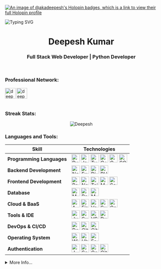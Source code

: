 [![An image of @akadeepesh's Holopin badges, which is a link to view their full Holopin profile](https://holopin.me/akadeepesh)](https://holopin.io/@akadeepesh)

![Typing SVG](https://readme-typing-svg.demolab.com?font=Fira+Code&pause=1000&width=435&lines=I'm+Into+Full+Stack+Web+Development;Interested+In+Machine+Learning+;Python+Is+%E2%9D%A4%EF%B8%8F+%5E_%5E)

<h1 align="center">Deepesh Kumar</h1>
<h3 align="center">Full Stack Web Developer | Python Developer</h3>
<!-- <img align="right" alt="Coding" width="400" src="https://github.com/user-attachments/assets/9a906626-09f2-4e75-80ec-d6e391d4846a"> -->
<!-- <p align="left"> <img src="https://komarev.com/ghpvc/?username=akadeepesh&label=Profile%20Views&color=lightgrey&style=for-the-badge" alt="akadeepesh" /> </p> -->

<br>
<h3 align="left">Professional Network:</h3>
<div>
<a href="mailto:akadeepesh1710@gmail.com" target="blank">
<img width="35" height="35" align="left" src="https://www.vectorlogo.zone/logos/gmail/gmail-tile.svg" alt="deepeshmhatredm" />
</a>
<a href="https://linkedin.com/in/akadeepesh" target="blank">
<img width="35" height="35" align="left" src="https://www.vectorlogo.zone/logos/linkedin/linkedin-tile.svg" alt="deepeshmhatredm" />
</a>
</div>

<br><br><br>
<h3>Streak Stats:</h3>

<p align='center'><img src="https://github-readme-streak-stats.herokuapp.com/?user=akadeepesh&theme=tokyonight" alt="Deepesh"/></p>

<h3 align="left">Languages and Tools:</h3>


<!---This keeps the images aligned side to side-->
[tech_tools_anchor]: #--

<!---------------------------Table Starts from here --------------------------->
<div align="center">

| Skill                  | Technologies |
|------------------------|--------------|
| **Programming Languages** | [<img src="https://img.shields.io/badge/Python-282C34?style=flat-square&logo=python&logoColor=3776AB" alt="Python" height="27" />](#) [<img src="https://img.shields.io/badge/Javascript-282C34?style=flat-square&logo=javascript&logoColor=F7DF1E" alt="JavaScript" height="27" />](#) [<img src="https://img.shields.io/badge/Typescript-282C34?style=flat-square&logo=typescript&logoColor=3178C6" alt="TypeScript" height="27" />](#) [<img src="https://img.shields.io/badge/C++-282C34?style=flat-square&logo=cplusplus&logoColor=00599C" alt="C++" height="27" />](#) [<img src="https://img.shields.io/badge/C-282C34?style=flat-square&logo=c&logoColor=A8B9CC" alt="C" height="27" />](#) [<img src="https://img.shields.io/badge/SQL-282C34?style=flat-square&logo=sqlite&logoColor=4479A1" alt="SQL" height="27" />](#) |
| **Backend Development**  | [<img src="https://img.shields.io/badge/Node.js-282C34?style=flat-square&logo=nodedotjs&logoColor=339933" alt="Node.js" height="27" />](#) [<img src="https://img.shields.io/badge/Express.js-282C34?style=flat-square&logo=express&logoColor=ffffff" alt="Express.js" height="27" />](#) [<img src="https://img.shields.io/badge/Django-282C34?style=flat-square&logo=django&logoColor=092E20" alt="Django" height="27" />](#) [<img src="https://img.shields.io/badge/PHP-282C34?style=flat-square&logo=php&logoColor=777BB4" alt="PHP" height="27" />](#) |
| **Frontend Development** | [<img src="https://img.shields.io/badge/React-282C34?style=flat-square&logo=react&logoColor=61DAFB" alt="React" height="27" />](#) [<img src="https://img.shields.io/badge/Next.js-282C34?style=flat-square&logo=nextdotjs&logoColor=ffffff" alt="Next.js" height="27" />](#) [<img src="https://img.shields.io/badge/Tailwind%20CSS-282C34?style=flat-square&logo=tailwindcss&logoColor=06B6D4" alt="Tailwind CSS" height="27" />](#) [<img src="https://img.shields.io/badge/Material%20UI-282C34?style=flat-square&logo=mui&logoColor=007FFF" alt="Material UI" height="27" />](#) [<img src="https://img.shields.io/badge/Sass-282C34?style=flat-square&logo=sass&logoColor=CC6699" alt="Sass" height="27" />](#) |
| **Database**            | [<img src="https://img.shields.io/badge/MySQL-282C34?style=flat-square&logo=mysql&logoColor=4479A1" alt="MySQL" height="27" />](#) [<img src="https://img.shields.io/badge/PostgreSQL-282C34?style=flat-square&logo=postgresql&logoColor=4169E1" alt="PostgreSQL" height="27" />](#) [<img src="https://img.shields.io/badge/MongoDB-282C34?style=flat-square&logo=mongodb&logoColor=47A248" alt="MongoDB" height="27" />](#) |
| **Cloud & BaaS**        | [<img src="https://img.shields.io/badge/AWS-282C34?style=flat-square&logo=amazonaws&logoColor=FF9900" alt="AWS" height="27" />](#) [<img src="https://img.shields.io/badge/Firebase-282C34?style=flat-square&logo=firebase&logoColor=FFCA28" alt="Firebase" height="27" />](#) [<img src="https://img.shields.io/badge/Vercel-282C34?style=flat-square&logo=vercel&logoColor=ffffff" alt="Vercel" height="27" />](#) [<img src="https://img.shields.io/badge/Supabase-282C34?style=flat-square&logo=supabase&logoColor=3ECF8E" alt="Supabase" height="27" />](#) [<img src="https://img.shields.io/badge/Convex-282C34?style=flat-square&logo=convex&logoColor=FF8A65" alt="Convex" height="27" />](#) |
| **Tools & IDE**         | [<img src="https://img.shields.io/badge/Jupyter-282C34?style=flat-square&logo=jupyter&logoColor=F37626" alt="Jupyter Notebook" height="27" />](#) [<img src="https://img.shields.io/badge/Sublime%20Text-282C34?style=flat-square&logo=sublimetext&logoColor=FF9800" alt="Sublime Text" height="27" />](#) [<img src="https://img.shields.io/badge/VS%20Code-282C34?style=flat-square&logo=visualstudiocode&logoColor=007ACC" alt="VS Code" height="27" />](#) [<img src="https://img.shields.io/badge/PyCharm-282C34?style=flat-square&logo=pycharm&logoColor=000000" alt="PyCharm" height="27" />](#) |
| **DevOps & CI/CD**      | [<img src="https://img.shields.io/badge/Docker-282C34?style=flat-square&logo=docker&logoColor=2496ED" alt="Docker" height="27" />](#) [<img src="https://img.shields.io/badge/Git-282C34?style=flat-square&logo=git&logoColor=F05032" alt="Git" height="27" />](#) [<img src="https://img.shields.io/badge/GitHub%20Actions-282C34?style=flat-square&logo=githubactions&logoColor=2088FF" alt="GitHub Actions" height="27" />](#) |
| **Operating System**    | [<img src="https://img.shields.io/badge/Windows-282C34?style=flat-square&logo=windows&logoColor=0078D6" alt="Windows" height="27" />](#) [<img src="https://img.shields.io/badge/Ubuntu-282C34?style=flat-square&logo=ubuntu&logoColor=E95420" alt="Ubuntu" height="27" />](#) [<img src="https://img.shields.io/badge/Fedora-282C34?style=flat-square&logo=fedora&logoColor=51A2DA" alt="Fedora" height="27" />](#) |
| **Authentication**      | [<img src="https://img.shields.io/badge/JWT-282C34?style=flat-square&logo=jsonwebtokens&logoColor=ffffff" alt="JWT" height="27" />](#) [<img src="https://img.shields.io/badge/Session%20Auth-282C34?style=flat-square&logo=auth0&logoColor=EB5424" alt="Session Auth" height="27" />](#) [<img src="https://img.shields.io/badge/Google-282C34?style=flat-square&logo=google&logoColor=4285F4" alt="Google" height="27" />](#) [<img src="https://img.shields.io/badge/GitHub-282C34?style=flat-square&logo=github&logoColor=181717" alt="GitHub" height="27" />](#) |

</div>



<!---------------------------Table Ends from here --------------------------->


<details>
<summary>More Info...</summary>
<h2> My GitHub Stats </h2>

<div align="center" style="display: flex; flex-wrap: wrap; justify-content: center; gap: 20px;">
  <div style="display: flex; flex-direction: column; align-items: center;">
    <img height="150em" src="https://github-readme-stats-sigma-five.vercel.app/api?username=akadeepesh&show_icons=true&hide_border=true&theme=tokyonight&include_all_commits=true&count_private=true" alt="GitHub Stats"/>
    <img height="150em" src="https://github-readme-stats.vercel.app/api/top-langs/?username=akadeepesh&&size_weight=0&count_weight=1&show_icons=true&locale=en&layout=compact&theme=tokyonight&hide_border=true" alt="Top Languages"/>
  </div>
  <div style="display: flex; flex-direction: column; align-items: center;">
    <img height="150em" src="https://github-readme-stats.vercel.app/api/wakatime?username=DeCoder&theme=tokyonight&hide_border=true&layout=compact&hide_title=true&langs_count=8" alt="Wakatime Stats"/>
    <img height="150em" src="https://github-profile-summary-cards.vercel.app/api/cards/profile-details?username=akadeepesh&theme=tokyonight" alt="Profile Summary"/>
  </div>
</div>
</details>
